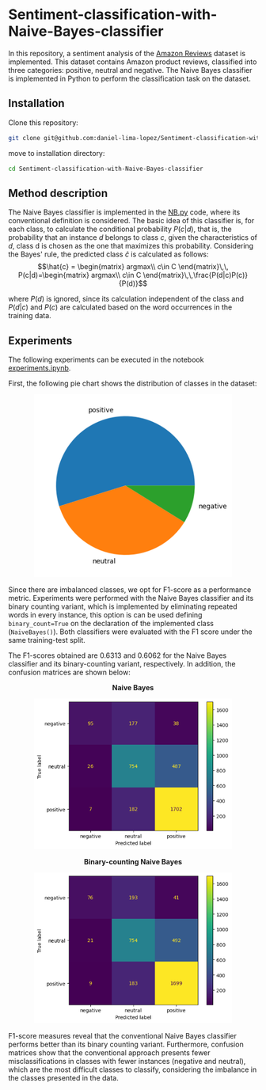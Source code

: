 # Sentiment-classification-with-Naive-Bayes-classifier
In this repository, a sentiment analysis of the [Amazon Reviews](https://www.kaggle.com/datasets/danielihenacho/amazon-reviews-dataset) dataset is implemented. This dataset contains Amazon product reviews, classified into three categories: positive, neutral and negative. The Naive Bayes classifier is implemented in Python to perform the classification task on the dataset.

## Installation
Clone this repository:
```bash
git clone git@github.com:daniel-lima-lopez/Sentiment-classification-with-Naive-Bayes-classifier.git
```

move to installation directory:
```bash
cd Sentiment-classification-with-Naive-Bayes-classifier
```

## Method description
The Naive Bayes classifier is implemented in the [NB.py](NB.py) code, where its conventional definition is considered. The basic idea of ​​this classifier is, for each class, to calculate the conditional probability $P(c|d)$, that is, the probability that an instance $d$ belongs to class $c$, given the characteristics of $d$, class d is chosen as the one that maximizes this probability. Considering the Bayes' rule, the predicted class $\hat{c}$ is calculated as follows:
$$\hat{c} = \begin{matrix}
argmax\\
c\in C
\end{matrix}\,\, P(c|d)=\begin{matrix}
argmax\\
c\in C
\end{matrix}\,\,\frac{P(d|c)P(c)}{P(d)}$$


where $P(d)$ is ignored, since its calculation independent of the class and $P(d|c)$ and $P(c)$ are calculated based on the word occurrences in the training data.

## Experiments
The following experiments can be executed in the notebook [experiments.ipynb](experiments.ipynb).

First, the following pie chart shows the distribution of classes in the dataset:

<p style="text-align: center;">
<img src="imgs/classes.png" alt="drawing" width="400"/>
</p>

Since there are imbalanced classes, we opt for F1-score as a performance metric. Experiments were performed with the Naive Bayes classifier and its binary counting variant, which is implemented by eliminating repeated words in every instance, this option is can be used defining `binary_count=True` on the declaration of the implemented class (`NaiveBayes()`). Both classifiers were evaluated with the F1 score under the same training-test split.

The F1-scores obtained are 0.6313 and 0.6062 for the Naive Bayes classifier and its binary-counting variant, respectively. In addition, the confusion matrices are shown below:


<p style="text-align: center;">
<strong>Naive Bayes </strong>
</p>

<p style="text-align: center;">
<img src="imgs/cm1.png" alt="drawing" width="400"/>
</p>

<p style="text-align: center;">
<strong>Binary-counting Naive Bayes </strong>
</p>

<p style="text-align: center;">
<img src="imgs/cm2.png" alt="drawing" width="400"/>
</p>

F1-score measures reveal that the conventional Naive Bayes classifier performs better than its binary counting variant. Furthermore, confusion matrices show that the conventional approach presents fewer misclassifications in classes with fewer instances (negative and neutral), which are the most difficult classes to classify, considering the imbalance in the classes presented in the data.

